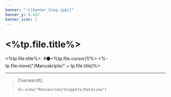 ```yaml
---
banner: "![[banner_blog.jpg]]"
banner_y: 0.432
banner_icon: 🍁
---
```


# <%tp.file.title%>

<%tp.file.title%>. #⚫<%tp.file.cursor(1)%>
<%-tp.file.move("/Manuskripte/" + tp.file.title)%>

---

> [!verwandt]
> ```dataviewjs
> dv.view("Ressourcen/Snippets/Dataview")
> ```